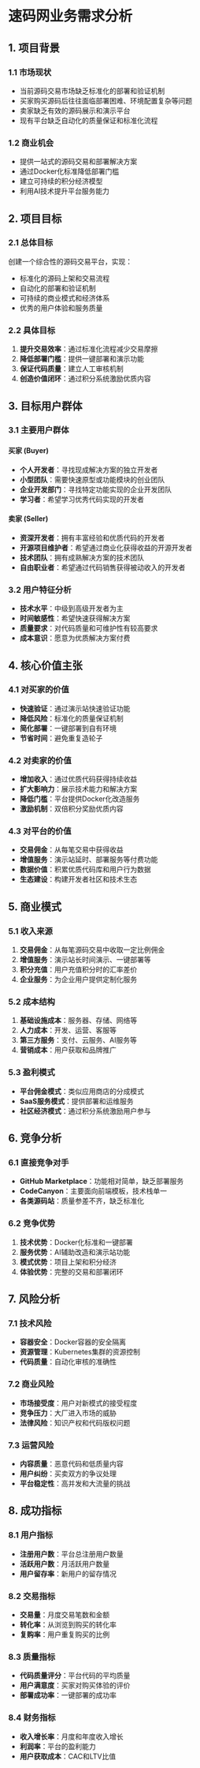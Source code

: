 # 速码网业务需求分析

## 1. 项目背景

### 1.1 市场现状
- 当前源码交易市场缺乏标准化的部署和验证机制
- 买家购买源码后往往面临部署困难、环境配置复杂等问题
- 卖家缺乏有效的源码展示和演示平台
- 现有平台缺乏自动化的质量保证和标准化流程

### 1.2 商业机会
- 提供一站式的源码交易和部署解决方案
- 通过Docker化标准降低部署门槛
- 建立可持续的积分经济模型
- 利用AI技术提升平台服务能力

## 2. 项目目标

### 2.1 总体目标
创建一个综合性的源码交易平台，实现：
- 标准化的源码上架和交易流程
- 自动化的部署和验证机制
- 可持续的商业模式和经济体系
- 优秀的用户体验和服务质量

### 2.2 具体目标
1. **提升交易效率**：通过标准化流程减少交易摩擦
2. **降低部署门槛**：提供一键部署和演示功能
3. **保证代码质量**：建立人工审核机制
4. **创造价值闭环**：通过积分系统激励优质内容

## 3. 目标用户群体

### 3.1 主要用户群体

#### 买家 (Buyer)
- **个人开发者**：寻找现成解决方案的独立开发者
- **小型团队**：需要快速原型或功能模块的创业团队
- **企业开发部门**：寻找特定功能实现的企业开发团队
- **学习者**：希望学习优秀代码实现的开发者

#### 卖家 (Seller)
- **资深开发者**：拥有丰富经验和优质代码的开发者
- **开源项目维护者**：希望通过商业化获得收益的开源开发者
- **技术团队**：拥有成熟解决方案的技术团队
- **自由职业者**：希望通过代码销售获得被动收入的开发者

### 3.2 用户特征分析
- **技术水平**：中级到高级开发者为主
- **时间敏感性**：希望快速获得解决方案
- **质量要求**：对代码质量和可维护性有较高要求
- **成本意识**：愿意为优质解决方案付费

## 4. 核心价值主张

### 4.1 对买家的价值
- **快速验证**：通过演示站快速验证功能
- **降低风险**：标准化的质量保证机制
- **简化部署**：一键部署到自有环境
- **节省时间**：避免重复造轮子

### 4.2 对卖家的价值
- **增加收入**：通过优质代码获得持续收益
- **扩大影响力**：展示技术能力和解决方案
- **降低门槛**：平台提供Docker化改造服务
- **激励机制**：双倍积分奖励优质内容

### 4.3 对平台的价值
- **交易佣金**：从每笔交易中获得收益
- **增值服务**：演示站延时、部署服务等付费功能
- **数据价值**：积累优质代码库和用户行为数据
- **生态建设**：构建开发者社区和技术生态

## 5. 商业模式

### 5.1 收入来源
1. **交易佣金**：从每笔源码交易中收取一定比例佣金
2. **增值服务**：演示站长时间演示、一键部署等
3. **积分充值**：用户充值积分时的汇率差价
4. **企业服务**：为企业用户提供定制化服务

### 5.2 成本结构
1. **基础设施成本**：服务器、存储、网络等
2. **人力成本**：开发、运营、客服等
3. **第三方服务**：支付、云服务、AI服务等
4. **营销成本**：用户获取和品牌推广

### 5.3 盈利模式
- **平台佣金模式**：类似应用商店的分成模式
- **SaaS服务模式**：提供部署和运维服务
- **社区经济模式**：通过积分系统激励用户参与

## 6. 竞争分析

### 6.1 直接竞争对手
- **GitHub Marketplace**：功能相对简单，缺乏部署服务
- **CodeCanyon**：主要面向前端模板，技术栈单一
- **各类源码站**：质量参差不齐，缺乏标准化

### 6.2 竞争优势
1. **技术优势**：Docker化标准和一键部署
2. **服务优势**：AI辅助改造和演示站功能
3. **模式优势**：项目上架和积分经济
4. **体验优势**：完整的交易和部署闭环

## 7. 风险分析

### 7.1 技术风险
- **容器安全**：Docker容器的安全隔离
- **资源管理**：Kubernetes集群的资源控制
- **代码质量**：自动化审核的准确性

### 7.2 商业风险
- **市场接受度**：用户对新模式的接受程度
- **竞争压力**：大厂进入市场的威胁
- **法律风险**：知识产权和代码版权问题

### 7.3 运营风险
- **内容质量**：恶意代码和低质量内容
- **用户纠纷**：买卖双方的争议处理
- **平台稳定性**：高并发和大流量的挑战

## 8. 成功指标

### 8.1 用户指标
- **注册用户数**：平台总注册用户数量
- **活跃用户数**：月活跃用户数量
- **用户留存率**：新用户的留存情况

### 8.2 交易指标
- **交易量**：月度交易笔数和金额
- **转化率**：从浏览到购买的转化率
- **复购率**：用户重复购买的比例

### 8.3 质量指标
- **代码质量评分**：平台代码的平均质量
- **用户满意度**：买家对购买体验的评价
- **部署成功率**：一键部署的成功率

### 8.4 财务指标
- **收入增长率**：月度和年度收入增长
- **利润率**：平台的盈利能力
- **用户获取成本**：CAC和LTV比值
